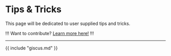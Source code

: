 # Tips & Tricks

This page will be dedicated to user supplied tips and tricks.

!!!
Want to contribute? [Learn more here!](https://resolve.cafe/contribute/)
!!!

---

{{ include "giscus.md" }}